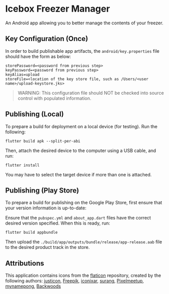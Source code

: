 # Icebox Freezer Manager

An Android app allowing you to better manage the contents of your freezer.

## Key Configuration (Once)

In order to build publishable app artifacts, the `android/key.properties` file should have the form as below:

    storePassword=<password from previous step>
    keyPassword=<password from previous step>
    keyAlias=upload
    storeFile=<location of the key store file, such as /Users/<user name>/upload-keystore.jks>

> WARNING: This configuration file should NOT be checked into source control with populated information.

## Publishing (Local)

To prepare a build for deployment on a local device (for testing). Run the following:

    flutter build apk --split-per-abi

Then, attach the desired device to the computer using a USB cable, and run:

    flutter install

You may have to select the target device if more than one is attached.

## Publishing (Play Store)

To prepare a build for publishing on the Google Play Store, first ensure that your version information is up-to-date:

Ensure that the `pubspec.yml` and `about_app.dart` files have the correct desired version specified. When this is ready, 
run:

    flutter build appbundle

Then upload the `./build/app/outputs/bundle/release/app-release.aab` file to the desired product track in the store.

## Attributions

This application contains icons from the [flaticon](https://www.flaticon.com) repository, created by the following authors: 
[justicon](https://www.flaticon.com/authors/justicon), [Freepik](https://www.freepik.com), 
[iconixar](https://www.flaticon.com/authors/iconixar), [surang](https://www.flaticon.com/authors/surang), 
[Pixelmeetup](https://www.flaticon.com/authors/pixelmeetup), [mynamepong](https://www.flaticon.com/authors/mynamepong), 
[Backwoods](https://www.flaticon.com/authors/backwoods)
